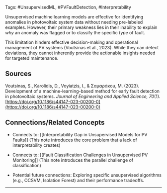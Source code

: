 Tags: #UnsupervisedML, #PVFaultDetection, #Interpretability

Unsupervised machine learning models are effective for identifying anomalies in photovoltaic system data without needing pre-labeled examples. 
However, their primary weakness lies in their inability to explain _why_ an anomaly was flagged or to classify the specific _type_ of fault.

This limitation hinders effective decision-making and operational management of PV systems (Voutsinas et al., 2023). 
While they can detect deviations, they cannot inherently provide the actionable insights needed for targeted maintenance.

## Sources

Voutsinas, S., Karolidis, D., Voyiatzis, I., & Σαμαράκου, Μ. (2023). Development of a machine-learning-based method for early fault detection in photovoltaic systems. _Journal of Engineering and Applied Science, 70_(1). [https://doi.org/10.1186/s44147-023-00200-0](https://doi.org/10.1186/s44147-023-00200-0)

## Connections/Related Concepts

- Connects to: [[Interpretability Gap in Unsupervised Models for PV Faults]] (This note introduces the core problem that a lack of interpretability creates)
    
- Connects to: [[Fault Classification Challenges in Unsupervised PV Monitoring]] (This note introduces the parallel challenge of classification)
    
- Potential future connections: Exploring specific unsupervised algorithms (e.g., OCSVM, Isolation Forest) and their performance tradeoffs.
    

---